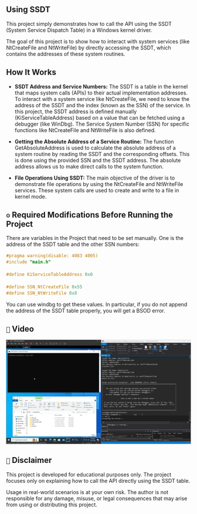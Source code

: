 ## Using SSDT

This project simply demonstrates how to call the API using the SSDT (System Service Dispatch Table) in a Windows kernel driver.

The goal of this project is to show how to interact with system services (like NtCreateFile and NtWriteFile) by directly accessing the SSDT, which contains the addresses of these system routines.

## How It Works

- **SSDT Address and Service Numbers:** The SSDT is a table in the kernel that maps system calls (APIs) to their actual implementation addresses. To interact with a system service like NtCreateFile, we need to know the address of the SSDT and the index (known as the SSN) of the service. In this project, the SSDT address is defined manually (KiServiceTableAddress) based on a value that can be fetched using a debugger (like WinDbg). The Service System Number (SSN) for specific functions like NtCreateFile and NtWriteFile is also defined.

- **Getting the Absolute Address of a Service Routine:** The function GetAbsoluteAddress is used to calculate the absolute address of a system routine by reading the SSDT and the corresponding offsets. This is done using the provided SSN and the SSDT address. The absolute address allows us to make direct calls to the system function.

- **File Operations Using SSDT:** The main objective of the driver is to demonstrate file operations by using the NtCreateFile and NtWriteFile services. These system calls are used to create and write to a file in kernel mode.

## `⚙️` Required Modifications Before Running the Project

There are variables in the Project that need to be set manually. One is the address of the SSDT table and the other SSN numbers:

```c
#pragma warning(disable: 4083 4005)
#include "main.h"

#define KiServiceTableAddress 0x0

#define SSN_NtCreateFile 0x55
#define SSN_NtWriteFile 0x8
```

You can use windbg to get these values. In particular, if you do not append the address of the SSDT table properly, you will get a BSOD error.

## `🎥` Video

![](./video/video.gif)

## `🚨` Disclaimer

This project is developed for educational purposes only. The project focuses only on explaining how to call the API directly using the SSDT table. 

Usage in real-world scenarios is at your own risk. The author is not responsible for any damage, misuse, or legal consequences that may arise from using or distributing this project.
